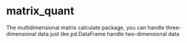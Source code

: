 # matrix_quant
The multidimensional matrix calculate package,  you can handle three-dimensional data just like pd.DataFrame handle two-dimensional data
